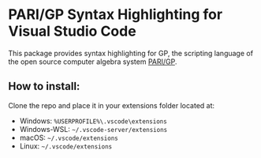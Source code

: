 # PARI/GP Syntax Highlighting for Visual Studio Code

This package provides syntax highlighting for GP, the scripting language of the open source computer algebra system [PARI/GP](https://pari.math.u-bordeaux.fr/).

## How to install:

Clone the repo and place it in your extensions folder located at:

* Windows: `%USERPROFILE%\.vscode\extensions`
* Windows-WSL: `~/.vscode-server/extensions`
* macOS: `~/.vscode/extensions`
* Linux: `~/.vscode/extensions`
